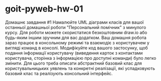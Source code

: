 # goit-pyweb-hw-01

Домашнє завдання #1
Намалюйте UML діаграми класів для вашої останньої домашньої роботи "Персональний помічник" з минулого курсу. Для роботи можете скористатися безкоштовним draw.io або будь-яким іншим зручним для вас додатком.
Ваш домашня робота зараз працює в консольному режимі та взаємодіє з користувачем у вигляді команд в консолі. Модифікуйте код вашого застосунку, щоб подання інформації користувачу (виведення карток з контактами користувача, сторінка з інформацією про доступні команди) було легко змінити. Для цього треба описати абстрактний базовий клас для користувальницьких уявлень та конкретні реалізації, які успадковують базовий клас та реалізують консольний інтерфейс.
